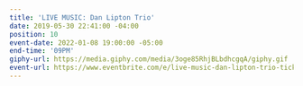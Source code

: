 ```yaml
---
title: 'LIVE MUSIC: Dan Lipton Trio'
date: 2019-05-30 22:41:00 -04:00
position: 10
event-date: 2022-01-08 19:00:00 -05:00
end-time: '09PM'
giphy-url: https://media.giphy.com/media/3oge85RhjBLbdhcgqA/giphy.gif
event-url: https://www.eventbrite.com/e/live-music-dan-lipton-trio-tickets-223712539227
---
```


